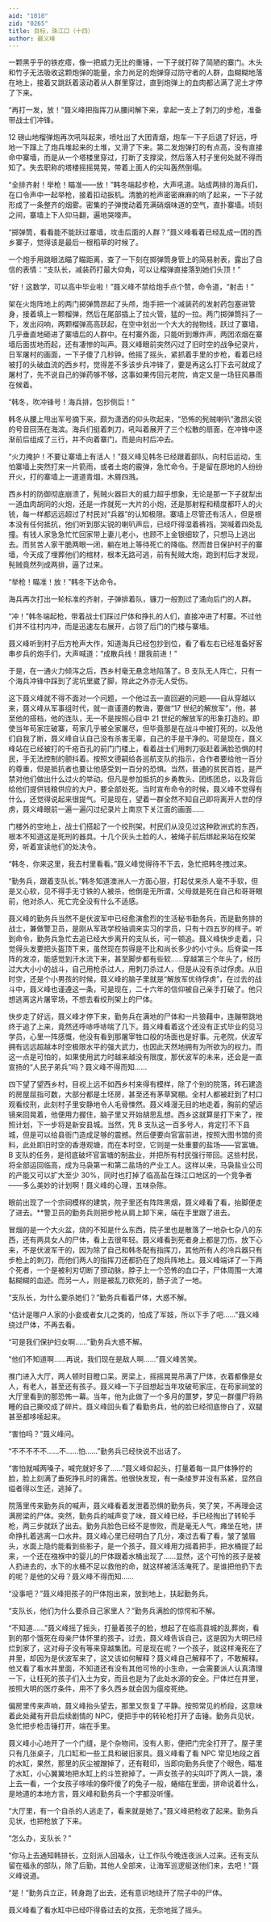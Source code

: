 ```yaml
---
aid: "1010"
zid: "0265"
title: 目标，珠江口（十四）
author: 聂义峰
---
```


一颗黑乎乎的铁疙瘩，像一把威力无比的重锤，一下子就打碎了简陋的寨门。木头和竹子无法吸收这颗炮弹的能量，余力尚足的炮弹穿过防守者的人群，血糊糊地落在地上，接着又跳跃着滚动着从人群里穿过，直到炮弹上的血肉都沾满了泥土才停了下来。

“再打一发，放！”聂义峰把指挥刀从腰间解下来，拿起一支上了刺刀的步枪，准备带战士们冲锋。

12 磅山地榴弹炮再次吼叫起来，喷吐出了大团青烟，炮车一下子后退了好远，呼地一下蹿上了炮兵堆起来的土堆，又滑了下来。第二发炮弹打的有点高，没有直接命中寨墙，而是从一个塔楼里穿过，打断了支撑梁，然后落入村子里何处就不得而知了。失去职称的塔楼摇摇晃晃，带着上面人的尖叫轰然倒塌。

“全排齐射！举枪！瞄准——放！”韩冬端起步枪，大声吼道。站成两排的海兵们，在口令声中一起举枪，接着扣动扳机。清脆的枪声密密麻麻的响了起来，一下子就形成了一条整齐的烟雾。密集的子弹搅动着充满硝烟味道的空气，直扑寨墙。顷刻之间，寨墙上下人仰马翻，遍地哭嚎声。

“掷弹筒，看看能不能跃过寨墙，攻击后面的人群？”聂义峰看着已经乱成一团的西乡寨子，觉得该是最后一根稻草的时候了。

一个炮手用跳眼法瞄了瞄距离，查了一下刻在掷弹筒身管上的简易射表，露出了自信的表情：“支队长，减装药打最大仰角，可以让榴弹直接落到她们头顶！”

“好！这数学，可以高中毕业啦！”聂义峰不禁给炮手点个赞，命令道，“射击！”

架在火炮阵地上的两门掷弹筒昂起了头颅，炮手把一个减装药的发射药包塞进管身，接着填上一颗榴弹，然后在尾部插上了拉火管，猛的一拉。两门掷弹筒抖了一下，发出闷响，两颗榴弹高高跃起，在空中划出一个大大的抛物线，跃过了寨墙，几乎垂直地砸进了寨墙后的人群中。在村寨外面，只能听到爆炸声，两团浓烟在寨墙后面拔地而起，还有凄惨的叫声。聂义峰眼前突然闪过了旧时空的战争纪录片，日军屠村的画面，一下子傻了几秒钟。他摇了摇头，紧抓着手里的步枪，看着已经被打的头破血流的西乡村，觉得差不多该步兵冲锋了，要是再这么打下去可就成了屠村了，先不说自己的弹药够不够，这事如果传回元老院，肯定又是一场狂风暴雨在候着。

“韩冬，吹冲锋号！海兵排，包抄侧后！”

韩冬从腰上甩出军号摘下来，颇为潇洒的仰头吹起来，“恐怖的髡贼喇叭”激昂尖锐的号音回荡在海滨。海兵们挺着刺刀，吼叫着展开了三个松散的扇面，在冲锋中逐渐前后组成了三行，并不向着寨门，而是向村后冲去。

“火力掩护！不要让寨墙上有活人！”聂义峰见韩冬已经跟着部队，向村后运动，生怕寨墙上突然打来一片箭雨，或者土炮的霰弹，急忙命令。于是留在原地的人纷纷开火，打的寨墙上一道道青烟，木屑四溅。

西乡村的防御彻底崩溃了，髡贼火器巨大的威力超乎想象，无论是那一下子就犁出一道血肉胡同的火炮，还是一炸就死一大片的小炮，还是那射程和精度都吓人的火铳，每一样都远远超过了村民对“兵器”的认知极限。寨墙上尽管还有活人，但是根本没有任何抵抗，他们听到那尖锐的喇叭声后，已经吓得湿着裤裆，哭喊着四处乱撞。有钱人家急急忙忙回家带上妻儿老小，也顾不上金银细软了，只想马上逃出去。而贫苦人家干脆两眼一闭，躺在地上等待死亡的降临。然而昔日保护村子的寨墙，今天成了埋葬他们的棺材，根本无路可逃，前有髡贼大炮，跑到村后才发现，髡贼竟然列成两排，逼了过来。

“举枪！瞄准！放！”韩冬下达命令。

海兵再次打出一轮标准的齐射，子弹排着队，镰刀一般割过了涌向后门的人群。

“冲！”韩冬端起枪，带着战士们踩过尸体和挣扎的人们，直接冲进了村寨。不过他们并不往村内冲，而是迅速左右展开，占领了后门的门楼与寨墙。

聂义峰听到村子后方枪声大作，知道海兵已经包抄到位，看了看左右已经准备好客串步兵的炮手们，大声喊道：“成散兵线！跟我前进！”

于是，在一通火力倾泻之后，西乡村毫无悬念地陷落了。B 支队无人阵亡，只有一个海兵冲锋中踩到了泥坑里崴了脚，除此之外亦无人受伤。

这下聂义峰就不得不面对一个问题，一个他过去一直回避的问题——自从穿越以来，聂义峰从军事组时代，就一直谨遵的教诲，要做“17 世纪的解放军”，他，甚至他的搭档，他的连队，无一不是按照心目中 21 世纪的解放军的形象打造的。即使当年苟家庄破寨，苟家几乎被全家屠尽，但毕竟那是在战斗中被打死的，以及他们自我了断，聂义峰自认自己没有杀害无辜，自己的手是干净的。可是现在，聂义峰站在已经被打的千疮百孔的前门门楼上，看着战士们用刺刀驱赶着满脸恐惧的村民，手无法控制的颤抖着。按照文德嗣给各巡航支队的指示，合作者要给他一百分的尊重，但是抵抗者也要让他感受到一百分的恐惧。当然，普通的贫民百姓，是严禁对他们做出什么过火的举动。但凡是参加抵抗的乡勇教头、团练团总，以及背后给他们提供钱粮供应的大户，要全部处死。当时宣布命令的时候，聂义峰不觉得有什么，还觉得说起来很提气。可是现在，望着一群全然不知自己即将离开人世的俘虏，聂义峰眼前一遍一遍闪过纪录片上南京下关江面的画面……

门楼外的空地上，战士们搭起了一个绞刑架。村民们从没见过这种欧洲式的东西，根本不知道这是死刑的器具。十几个灰头土脸的人，被绳子前后绑起来站在绞架旁，听着宣读他们的处决令。

“韩冬，你来这里，我去村里看看。”聂义峰觉得待不下去，急忙把韩冬拽过来。

“勤务兵，跟着支队长。”韩冬知道澳洲人一方面心狠，打起仗来杀人毫不手软，但是又心软，见不得手无寸铁的人被杀，他倒是无所谓，父母就是死在自己和哥哥眼前，他对杀人、死亡完全没有什么不适感。

聂义峰的勤务兵当然不是伏波军中已经愈演愈烈的生活秘书勤务兵，而是勤务排的战士，兼做警卫员，是刚从军政学校抽调来实习的学员，只有十四五岁的样子。听到命令，勤务兵急忙去追已经大步离开的支队长，可一顿追。聂义峰快步走着，只觉得头发要把头盔顶下来，虽然现在剪得是不比和尚长多少的小寸头。后脊梁一阵阵的发凉，能感觉到汗水流下来，甚至脚步都有些软……穿越第三个年头了，经历过大大小小的战斗，自己用枪杀过人，用刺刀杀过人，但是从没有杀过俘虏。从旧时空，还是个小男孩的时候，聂义峰的脑子里就是“解放军优待俘虏”，在过去的战斗中，聂义峰也谨遵这一条，可是现在，二十六年的信仰被自己亲手打破了。他只想逃离这片屠宰场，不想去看绞刑架上的尸体。

快步走了好远，聂义峰才停下来，勤务兵在满地的尸体和一片狼藉中，连蹦带跳地终于追了上来，竟然还呼哧呼哧喘了几下。聂义峰看着这个还没有正式毕业的见习学员，心里一阵感慨，他没有看到那屠宰牲口般的场面也是好事。元老院，伏波军拥有远远超越本时空极限水平的强大武力，也因此天然地拥有为所欲为的权力。而这一点是可怕的，如果使用武力时越来越没有限度，那伏波军的未来，还会是一直宣扬的“人民子弟兵”吗？聂义峰不得而知……

四下望了望西乡村，目视上远不如西乡村来得有模样，除了个别的院落，砖石建造的房屋屈指可数，大部分都是土坯房，甚至还有茅草窝棚。全村人都被赶到了村口观看绞刑，此刻村子里安静地令人毛骨悚然。聂义峰漫无目的地走着，胸前的望远镜来回晃着，他便用力握住，脑子里又开始胡思乱想。西乡这就算是打下来了，按照计划，下一步将是新安县城。当然，凭 B 支队这一百多号人，肯定打不下县城，但是可以给县衙门造成足够的震撼。然后便要向官富前进，按照大图书馆的资料，此处即旧时空的香港观塘，而在本时空，它则是一处重要的盐场——官富塘。B 支队的任务，是彻底破坏官富塘的制盐业，并把所有村民强行带回。这些村民，将全部运回临高，成为马袅第一和第二盐场的产业工人。这样以来，马袅盐业公司的产能又可以扩大至少 30%，同时也打掉了临高盐在珠江口地区的一个竞争者——多么美妙的计划啊！聂义峰的心理，五味杂陈。

眼前出现了一个宗祠模样的建筑，院子里还有阵阵黑烟，聂义峰看了看，抬脚便走了进去。\*\*警卫员的勤务兵则把步枪从肩上卸下来，端在手里跟了进去。

冒烟的是一个大火盆，烧的不知是什么东西，院子里也是散落了一地杂七杂八的东西，还有两具女人的尸体，看上去很年轻。聂义峰看到死者身上都是刀伤，放下心来，不是伏波军干的，因为除了自己和韩冬配有指挥刀，其他所有人的冷兵器只有步枪上的刺刀，而他们两人的指挥刀还都扔在了炮兵阵地上。聂义峰端详了一下两个死者，一个是被利刃切断了颈动脉，脖子上一个恐怖的血口子，尸体周围一大滩黏糊糊的血迹。而另一人，则是被乱刀砍死的，肠子流了一地。

“支队长，为什么要杀她们？”勤务兵看着尸体，大惑不解。

“估计是哪户人家的小妾或者女儿之类的，怕成了军妓，所以下手了吧……”聂义峰绕过尸体，不再去看。

“可是我们保护妇女啊……”勤务兵大惑不解。

“他们不知道啊……再说，我们现在是敌人啊……”聂义峰苦笑。

推门进入大厅，两人顿时目瞪口呆。房梁上，摇摇晃晃吊满了尸体，衣着都像是女人，有老人，甚至还有孩子。聂义峰一下子回想起当年攻破苟家庄，在苟家祠堂的大厅里看到的那恐怖一幕。当年，他为此做了一个多月的噩梦，梦见一群僵尸将熟睡的自己撕咬成了碎片。聂义峰回头看了看勤务兵，他的脸已经彻底惨白了，双腿甚至都哆嗦起来。

“害怕吗？”聂义峰问。

“不不不不不……不……怕……”勤务兵已经快说不出话了。

“害怕就喊两嗓子，喊完就好多了……”聂义峰仰起头，打量着每一具尸体狰狞的脸，脸上刻满了垂死挣扎时的痛苦。他很快发现，有一条绫罗并没有系紧，显然自缢者得以生还，逃掉了。

院落里传来勤务兵的喊声，聂义峰看着发泄着恐惧的勤务兵，笑了笑，不再理会这满房梁的尸体。突然，勤务兵的喊声变了味，聂义峰已经，手已经掏出了转轮手枪，两三步就跃了出去。勤务兵脸色已经不是惨败，而是毫无人气，瘫坐在地，拼命挣扎着逃离一口水井。聂义峰心里已经明白了几分，凑过去看了看，皱了皱眉头，水面上隐约能看到些影子，是一个孩子。聂义峰用力摇着把手，把水桶提了起来，一个还在襁褓中的婴儿的尸体跟着水桶出现了……显然，这个可怜的孩子是被人扔进去的，水下的水桶不足以救他的命，就这样被活活淹死了。是谁把他扔下去的呢？是他的父母？聂义峰不得而知……

“没事吧？”聂义峰把孩子的尸体抱出来，放到地上，扶起勤务兵。

“支队长，他们为什么要杀自己家里人？”勤务兵满脸的惊愕和不解。

“不知道……”聂义峰摇了摇头，打量着孩子的脸，想起了在临高县城的乱葬岗，看到的那个饿死在母亲尸体怀里的孩子。过去，聂义峰告诉自己，这是因为大明已经烂到家了，这对母子没有等来穿越集团。可是现在呢？一个孩子，就这样淹死在了井里，却因为是伏波军来了，这又该如何解释？聂义峰自己解释不了，不敢解释。他又看了看水井里面，不知道还有没有其他可怜的小生命，一会需要派人认真清理一下，让枉死的孩子们入土为安，而且也是为了此处水源的安全。尸体烂在井里，按照大明的医疗条件，用不了多久西乡就会因为瘟疫死绝。

偏房里传来声响，聂义峰抬头望去，那里又恢复了平静。按照常见的桥段，这意味着此处藏有开启后续剧情的 NPC，便把手中的转轮枪打开了击锤。勤务兵见状，急忙把步枪击锤打开，端在手里。

聂义峰小心地开了一个门缝，是个杂物间，没有人影，便把门完全打开了。屋子里只有几张桌子，几口缸和一些工具和破旧家具。聂义峰看了看 NPC 常见地段之首的水缸，果然，那里的灰尘被蹭掉了，还有鞋印，当即向勤务兵使了个眼色，瞄准了水缸，小心翼翼地把水缸上的斗笠掀掉了。一声女孩子的尖叫吓了两人一跳，凑上去一看，一个女孩子哆嗦的像吓傻了的兔子一般，蜷缩在里面，拼命说着什么，是地道的本地方言，聂义峰和勤务兵一个字都没听懂。

“大厅里，有一个自杀的人逃走了，看来就是她了。”聂义峰把枪收了起来。勤务兵见状，也把枪放了下来。

“怎么办，支队长？”

“你马上去通知韩排长，立刻派人回福永，让工作队今晚连夜派人过来。还有支队留在福永的部队，除了后勤，其他人全部来，让海军巡逻艇送他们来，去吧！”聂义峰说道。

“是！”勤务兵立正，转身跑了出去，还有意识地绕开了院子中的尸体。

聂义峰看了看水缸中已经吓得昏过去的女孩，无奈地摇了摇头。
